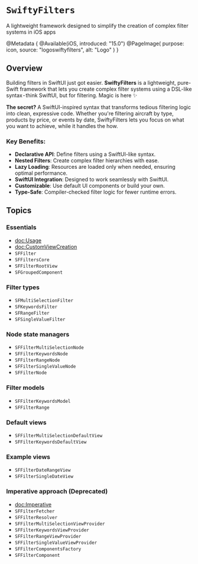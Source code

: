 # ``SwiftyFilters``

A lightweight framework designed to simplify the creation of complex filter systems in iOS apps 


@Metadata {
    @Available(iOS, introduced: "15.0")
    @PageImage(
               purpose: icon,
               source: "logoswiftyfilters",
               alt: "Logo"
               )
}


## Overview

Building filters in SwiftUI just got easier. **SwiftyFilters** is a lightweight, pure-Swift framework that lets you create complex filter systems using a DSL-like syntax - think SwiftUI, but for filtering. Magic is here ✨

**The secret?** A SwiftUI-inspired syntax that transforms tedious filtering logic into clean, expressive code. Whether you're filtering aircraft by type, products by price, or events by date, SwiftyFilters lets you focus on what you want to achieve, while it handles the how.

### Key Benefits:
- **Declarative API**: Define filters using a SwiftUI-like syntax.
- **Nested Filters**: Create complex filter hierarchies with ease.
- **Lazy Loading**: Resources are loaded only when needed, ensuring optimal performance.
- **SwiftUI Integration**: Designed to work seamlessly with SwiftUI.
- **Customizable**: Use default UI components or build your own.
- **Type-Safe**: Compiler-checked filter logic for fewer runtime errors.

## Topics

### Essentials

- <doc:Usage>
- <doc:CustomViewCreation>
- ``SFFilter``
- ``SFFiltersCore``
- ``SFFilterRootView``
- ``SFGroupedComponent``

### Filter types

- ``SFMultiSelectionFilter``
- ``SFKeywordsFilter``
- ``SFRangeFilter``
- ``SFSingleValueFilter``

### Node state managers

- ``SFFilterMultiSelectionNode``
- ``SFFilterKeywordsNode``
- ``SFFilterRangeNode``
- ``SFFilterSingleValueNode``
- ``SFFilterNode``

### Filter models

- ``SFFilterKeywordsModel``
- ``SFFilterRange``

### Default views

- ``SFFilterMultiSelectionDefaultView``
- ``SFFilterKeywordsDefaultView``

### Example views

- ``SFFilterDateRangeView``
- ``SFFilterSingleDateView``


### Imperative approach (**Deprecated**)

- <doc:Imperative>
- ``SFFilterFetcher``
- ``SFFilterResolver``
- ``SFFilterMultiSelectionViewProvider``
- ``SFFilterKeywordsViewProvider``
- ``SFFilterRangeViewProvider``
- ``SFFilterSingleValueViewProvider``
- ``SFFilterComponentsFactory``
- ``SFFilterComponent``


